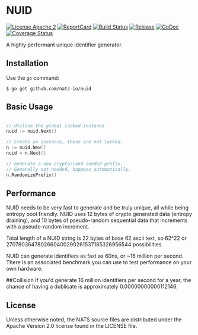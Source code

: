 # NUID

[![License Apache 2](https://img.shields.io/badge/License-Apache2-blue.svg)](https://www.apache.org/licenses/LICENSE-2.0)
[![ReportCard](http://goreportcard.com/badge/nats-io/nuid)](http://goreportcard.com/report/nats-io/nuid)
[![Build Status](https://travis-ci.com/nats-io/nuid.svg?branch=master)](https://travis-ci.com/nats-io/nuid)
[![Release](https://img.shields.io/badge/release-v1.0.1-1eb0fc.svg)](https://github.com/nats-io/nuid/releases/tag/v1.0.1)
[![GoDoc](http://godoc.org/github.com/nats-io/nuid?status.png)](http://godoc.org/github.com/nats-io/nuid)
[![Coverage Status](https://coveralls.io/repos/github/nats-io/nuid/badge.svg?branch=master)](https://coveralls.io/github/nats-io/nuid?branch=master)

A highly performant unique identifier generator.

## Installation

Use the `go` command:

	$ go get github.com/nats-io/nuid

## Basic Usage
```go

// Utilize the global locked instance
nuid := nuid.Next()

// Create an instance, these are not locked.
n := nuid.New()
nuid = n.Next()

// Generate a new crypto/rand seeded prefix.
// Generally not needed, happens automatically.
n.RandomizePrefix()
```

## Performance
NUID needs to be very fast to generate and be truly unique, all while being entropy pool friendly.
NUID uses 12 bytes of crypto generated data (entropy draining), and 10 bytes of pseudo-random
sequential data that increments with a pseudo-random increment.

Total length of a NUID string is 22 bytes of base 62 ascii text, so 62^22 or
2707803647802660400290261537185326956544 possibilities.

NUID can generate identifiers as fast as 60ns, or ~16 million per second. There is an associated
benchmark you can use to test performance on your own hardware.

##Collision
If you'd generate 16 million identifiers per second for a year, the chance of having a dublicate is approximately 0.00000000000112146.
## License

Unless otherwise noted, the NATS source files are distributed
under the Apache Version 2.0 license found in the LICENSE file.
